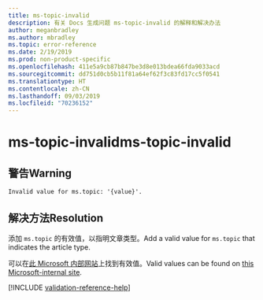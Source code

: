 ```yaml
---
title: ms-topic-invalid
description: 有关 Docs 生成问题 ms-topic-invalid 的解释和解决办法
author: meganbradley
ms.author: mbradley
ms.topic: error-reference
ms.date: 2/19/2019
ms.prod: non-product-specific
ms.openlocfilehash: 411e5a9cb87b847be3d8e013bdea66fda9033acd
ms.sourcegitcommit: dd751d0cb5b11f81a64ef62f3c83fd17cc5f0541
ms.translationtype: HT
ms.contentlocale: zh-CN
ms.lasthandoff: 09/03/2019
ms.locfileid: "70236152"
---
```

# <a name="ms-topic-invalid"></a><span data-ttu-id="1a2d5-103">ms-topic-invalid</span><span class="sxs-lookup"><span data-stu-id="1a2d5-103">ms-topic-invalid</span></span>

## <a name="warning"></a><span data-ttu-id="1a2d5-104">警告</span><span class="sxs-lookup"><span data-stu-id="1a2d5-104">Warning</span></span>

`Invalid value for ms.topic: '{value}'.`

## <a name="resolution"></a><span data-ttu-id="1a2d5-105">解决方法</span><span class="sxs-lookup"><span data-stu-id="1a2d5-105">Resolution</span></span>

<span data-ttu-id="1a2d5-106">添加 `ms.topic` 的有效值，以指明文章类型。</span><span class="sxs-lookup"><span data-stu-id="1a2d5-106">Add a valid value for `ms.topic` that indicates the article type.</span></span>

<span data-ttu-id="1a2d5-107">可以在[此 Microsoft 内部网站](https://docsmetadatatool.azurewebsites.net/allowlists)上找到有效值。</span><span class="sxs-lookup"><span data-stu-id="1a2d5-107">Valid values can be found on [this Microsoft-internal site](https://docsmetadatatool.azurewebsites.net/allowlists).</span></span>

<!--make sure to add this file to your includes folder and verify the path-->
[!INCLUDE [validation-reference-help](includes/validation-reference-help.md)]
